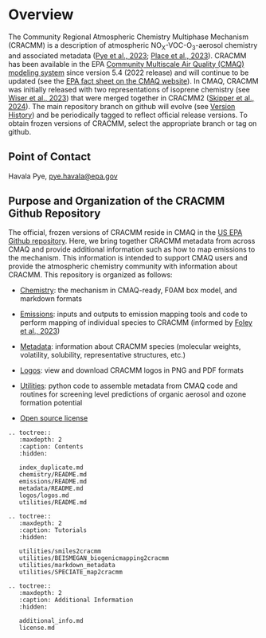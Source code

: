 # Overview

The Community Regional Atmospheric Chemistry Multiphase Mechanism (CRACMM) is a description of atmospheric NO<sub>X</sub>-VOC-O<sub>3</sub>-aerosol chemistry and associated metadata ([Pye et al., 2023](https://doi.org/10.5194/acp-23-5043-2023); [Place et al., 2023](https://doi.org/10.5194/acp-23-9173-2023)). CRACMM has been available in the EPA [Community Multiscale Air Quality (CMAQ) modeling system](https://github.com/USEPA/CMAQ) since version 5.4 (2022 release) and will continue to be updated (see the [EPA fact sheet on the CMAQ website](https://www.epa.gov/cmaq/cracmm)). In CMAQ, CRACMM was initially released with two representations of isoprene chemistry (see [Wiser et al., 2023](https://doi.org/10.5194/gmd-16-1801-2023)) that were merged together in CRACMM2 ([Skipper et al., 2024](https://doi.org/10.5194/acp-24-12903-2024)). The main repository branch on github will evolve (see [Version History](additional_info.md#Version-history)) and be periodically tagged to reflect official release versions. To obtain frozen versions of CRACMM, select the appropriate branch or tag on github. 

## Point of Contact
Havala Pye, pye.havala@epa.gov

## Purpose and Organization of the CRACMM Github Repository

The official, frozen versions of CRACMM reside in CMAQ in the [US EPA Github repository](https://github.com/USEPA/CMAQ). Here, we bring together CRACMM metadata from across CMAQ and provide additional information such as how to map emissions to the mechanism. This information is intended to support CMAQ users and provide the atmospheric chemistry community with information about CRACMM. This repository is organized as follows:
 * [Chemistry](chemistry/README.md): the mechanism in CMAQ-ready, F0AM box model, and markdown formats
 * [Emissions](emissions/README.md): inputs and outputs to emission mapping tools and code to perform mapping of individual species to CRACMM (informed by [Foley et al., 2023](https://doi.org/10.1016/j.dib.2023.109022))
 * [Metadata](metadata/README.md): information about CRACMM species (molecular weights, volatility, solubility, representative structures, etc.)
 * [Logos](logos/logos.md): view and download CRACMM logos in PNG and PDF formats
 * [Utilities](utilities/README.md): python code to assemble metadata from CMAQ code and routines for screening level predictions of organic aerosol and ozone formation potential

* [Open source license](license.md)


```{eval-rst}
.. toctree::
   :maxdepth: 2
   :caption: Contents
   :hidden:

   index_duplicate.md
   chemistry/README.md
   emissions/README.md
   metadata/README.md
   logos/logos.md
   utilities/README.md

.. toctree::
   :maxdepth: 2
   :caption: Tutorials
   :hidden:

   utilities/smiles2cracmm
   utilities/BEISMEGAN_biogenicmapping2cracmm
   utilities/markdown_metadata
   utilities/SPECIATE_map2cracmm

.. toctree::
   :maxdepth: 2
   :caption: Additional Information
   :hidden:

   additional_info.md
   license.md
   ```